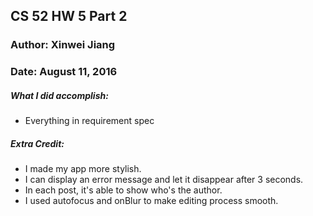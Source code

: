 ## CS 52 HW 5 Part 2
### Author: Xinwei Jiang
### Date: August 11, 2016


##### What I did accomplish:
- Everything in requirement spec


##### Extra Credit:
- I made my app more stylish.
- I can display an error message and let it disappear after 3 seconds.
- In each post, it's able to show who's the author.
- I used autofocus and onBlur to make editing process smooth.
